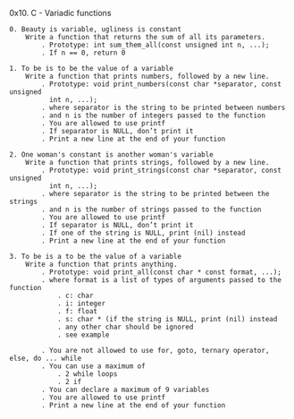 
0x10. C - Variadic functions

	0. Beauty is variable, ugliness is constant
		Write a function that returns the sum of all its parameters.
			. Prototype: int sum_them_all(const unsigned int n, ...);
			. If n == 0, return 0

	1. To be is to be the value of a variable
		Write a function that prints numbers, followed by a new line.
			. Prototype: void print_numbers(const char *separator, const unsigned 
			  int n, ...);
			. where separator is the string to be printed between numbers
			. and n is the number of integers passed to the function
			. You are allowed to use printf
			. If separator is NULL, don’t print it
			. Print a new line at the end of your function

	2. One woman's constant is another woman's variable
		Write a function that prints strings, followed by a new line.
			. Prototype: void print_strings(const char *separator, const unsigned 
			  int n, ...);
			. where separator is the string to be printed between the strings
			. and n is the number of strings passed to the function
			. You are allowed to use printf
			. If separator is NULL, don’t print it
			. If one of the string is NULL, print (nil) instead
			. Print a new line at the end of your function

	3. To be is a to be the value of a variable
		Write a function that prints anything.
			. Prototype: void print_all(const char * const format, ...);
			. where format is a list of types of arguments passed to the function
				. c: char
				. i: integer
				. f: float
				. s: char * (if the string is NULL, print (nil) instead
				. any other char should be ignored
				. see example
 
			. You are not allowed to use for, goto, ternary operator, else, do ... while
			. You can use a maximum of
				. 2 while loops
				. 2 if
			. You can declare a maximum of 9 variables
			. You are allowed to use printf
			. Print a new line at the end of your function

